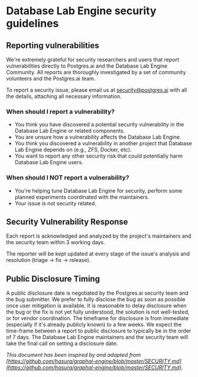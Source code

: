 # Database Lab Engine security guidelines

## Reporting vulnerabilities
We're extremely grateful for security researchers and users that report vulnerabilities directly to Postgres.ai and the Database Lab Engine Community. All reports are thoroughly investigated by a set of community volunteers and the Postgres.ai team.

To report a security issue, please email us at security@postgres.ai with all the details, attaching all necessary information.

### When should I report a vulnerability?
- You think you have discovered a potential security vulnerability in the Database Lab Engine or related components.
- You are unsure how a vulnerability affects the Database Lab Engine.
- You think you discovered a vulnerability in another project that Database Lab Engine depends on (e.g., ZFS, Docker, etc).
- You want to report any other security risk that could potentially harm Database Lab Engine users.

### When should I NOT report a vulnerability?
- You're helping tune Database Lab Engine for security, perform some planned experiments coordinated with the maintainers.
- Your issue is not security related.

## Security Vulnerability Response
Each report is acknowledged and analyzed by the project's maintainers and the security team within 3 working days. 

The reporter will be kept updated at every stage of the issue's analysis and resolution (triage -> fix -> release).

## Public Disclosure Timing
A public disclosure date is negotiated by the Postgres.ai security team and the bug submitter. We prefer to fully disclose the bug as soon as possible once user mitigation is available. It is reasonable to delay disclosure when the bug or the fix is not yet fully understood, the solution is not well-tested, or for vendor coordination. The timeframe for disclosure is from immediate (especially if it's already publicly known) to a few weeks. We expect the time-frame between a report to public disclosure to typically be in the order of 7 days. The Database Lab Engine maintainers and the security team will take the final call on setting a disclosure date.


*This document has been inspired by and adapted from [https://github.com/hasura/graphql-engine/blob/master/SECURITY.md](https://github.com/hasura/graphql-engine/blob/master/SECURITY.md).*